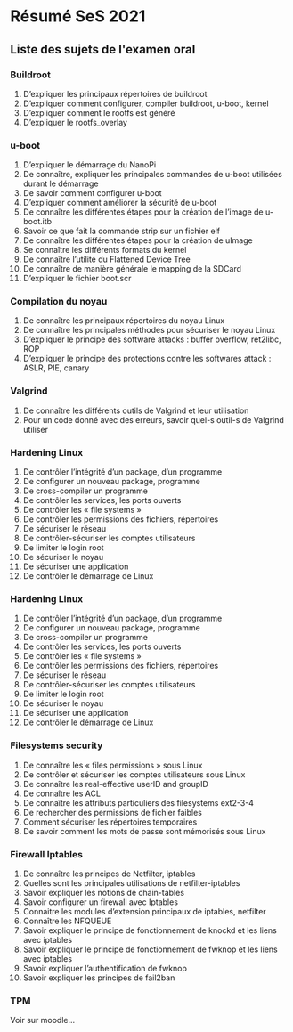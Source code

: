 # Résumé SeS 2021

## Liste des sujets de l'examen oral

### Buildroot

1. D’expliquer les principaux répertoires de buildroot
2. D’expliquer comment configurer, compiler buildroot, u-boot, kernel
3. D’expliquer comment le rootfs est généré
4. D’expliquer le rootfs_overlay

### u-boot

1. D’expliquer le démarrage du NanoPi
2. De connaître, expliquer les principales commandes de u-boot utilisées durant le 
démarrage
3. De savoir comment configurer u-boot
4. D’expliquer comment améliorer la sécurité de u-boot
5. De connaître les différentes étapes pour la création de l’image de u-boot.itb
6. Savoir ce que fait la commande strip sur un fichier elf
7. De connaître les différentes étapes pour la création de uImage
8. Se connaître les différents formats du kernel
9. De connaître l’utilité du Flattened Device Tree
10. De connaître de manière générale le mapping de la SDCard
11. D’expliquer le fichier boot.scr

### Compilation du noyau

1. De connaître les principaux répertoires du noyau Linux
2. De connaître les principales méthodes pour sécuriser le noyau Linux
3. D’expliquer le principe des software attacks : buffer overflow, ret2libc, ROP
4. D’expliquer le principe des protections contre les softwares attack : ASLR, PIE, canary

### Valgrind

1. De connaître les différents outils de Valgrind et leur utilisation
2. Pour un code donné avec des erreurs, savoir quel-s outil-s de Valgrind utiliser

### Hardening Linux

1. De contrôler l’intégrité d’un package, d’un programme
2. De configurer un nouveau package, programme
3. De cross-compiler un programme
4. De contrôler les services, les ports ouverts
5. De contrôler les « file systems »
6. De contrôler les permissions des fichiers, répertoires
7. De sécuriser le réseau
8. De contrôler-sécuriser les comptes utilisateurs
9. De limiter le login root
10. De sécuriser le noyau
11. De sécuriser une application
12. De contrôler le démarrage de Linux


### Hardening Linux

1. De contrôler l’intégrité d’un package, d’un programme
2. De configurer un nouveau package, programme
3. De cross-compiler un programme
4. De contrôler les services, les ports ouverts
5. De contrôler les « file systems »
6. De contrôler les permissions des fichiers, répertoires
7. De sécuriser le réseau
8. De contrôler-sécuriser les comptes utilisateurs
9. De limiter le login root
10. De sécuriser le noyau
11. De sécuriser une application
12. De contrôler le démarrage de Linux


### Filesystems security

1. De connaître les « files permissions » sous Linux
2. De contrôler et sécuriser les comptes utilisateurs sous Linux
3. De connaître les real-effective userID and groupID
4. De connaître les ACL
5. De connaître les attributs particuliers des filesystems ext2-3-4
6. De rechercher des permissions de fichier faibles
7. Comment sécuriser les répertoires temporaires
8. De savoir comment les mots de passe sont mémorisés sous Linux

### Firewall Iptables

1. De connaître les principes de Netfilter, iptables
2. Quelles sont les principales utilisations de netfilter-iptables
3. Savoir expliquer les notions de chain-tables
4. Savoir configurer un firewall avec Iptables
5. Connaitre les modules d’extension principaux de iptables, netfilter
6. Connaître les NFQUEUE
7. Savoir expliquer le principe de fonctionnement de knockd et les liens avec iptables
8. Savoir expliquer le principe de fonctionnement de fwknop et les liens avec iptables
9. Savoir expliquer l’authentification de fwknop
10. Savoir expliquer les principes de fail2ban

### TPM

Voir sur moodle...